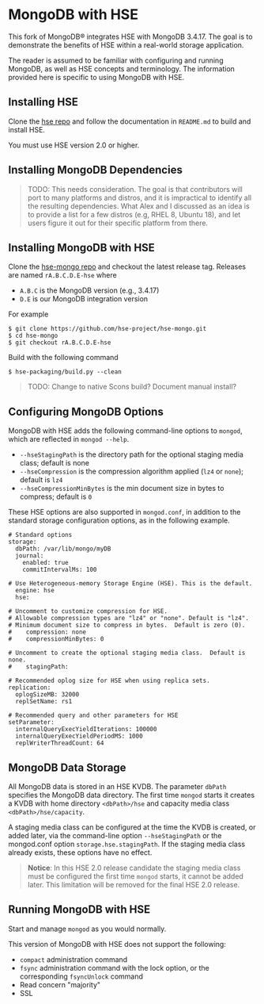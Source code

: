# MongoDB with HSE

This fork of MongoDB&reg; integrates HSE with MongoDB 3.4.17.  The goal is
to demonstrate the benefits of HSE within a real-world storage application.

The reader is assumed to be familiar with configuring and running MongoDB,
as well as HSE concepts and terminology.
The information provided here is specific to using MongoDB with HSE.


## Installing HSE

Clone the [hse repo](https://github.com/hse-project/hse)
and follow the documentation in `README.md` to build and install HSE.

You must use HSE version 2.0 or higher.


## Installing MongoDB Dependencies

> TODO: This needs consideration.  The goal is that contributors will
> port to many platforms and distros, and it is impractical to identify
> all the resulting dependencies.  What Alex and I discussed as an idea
> is to provide a list for a few distros (e.g, RHEL 8, Ubuntu 18), and let
> users figure it out for their specific platform from there.


## Installing MongoDB with HSE

Clone the [hse-mongo repo](https://github.com/hse-project/hse-mongo)
and checkout the latest release tag.  Releases are named `rA.B.C.D.E-hse` where

* `A.B.C` is the MongoDB version (e.g., 3.4.17)
* `D.E` is our MongoDB integration version

For example

    $ git clone https://github.com/hse-project/hse-mongo.git
    $ cd hse-mongo
    $ git checkout rA.B.C.D.E-hse

Build with the following command

    $ hse-packaging/build.py --clean


> TODO: Change to native Scons build?  Document manual install?


## Configuring MongoDB Options

MongoDB with HSE adds the following command-line options to `mongod`,
which are reflected in `mongod --help`.

* `--hseStagingPath` is the directory path for the optional staging media class; default is none
* `--hseCompression` is the compression algorithm applied (`lz4` or `none`); default is `lz4`
* `--hseCompressionMinBytes` is the min document size in bytes to compress; default is `0`

These HSE options are also supported in `mongod.conf`, in addition
to the standard storage configuration options, as in the following example.

    # Standard options
    storage:
      dbPath: /var/lib/mongo/myDB
      journal:
        enabled: true
        commitIntervalMs: 100

    # Use Heterogeneous-memory Storage Engine (HSE). This is the default.
      engine: hse
      hse:

    # Uncomment to customize compression for HSE.
    # Allowable compression types are "lz4" or "none". Default is "lz4".
    # Minimum document size to compress in bytes.  Default is zero (0).
    #    compression: none
    #    compressionMinBytes: 0

    # Uncomment to create the optional staging media class.  Default is none.
    #    stagingPath:

    # Recommended oplog size for HSE when using replica sets.
    replication:
      oplogSizeMB: 32000
      replSetName: rs1

    # Recommended query and other parameters for HSE
    setParameter:
      internalQueryExecYieldIterations: 100000
      internalQueryExecYieldPeriodMS: 1000
      replWriterThreadCount: 64


## MongoDB Data Storage

All MongoDB data is stored in an HSE KVDB.  The parameter `dbPath` specifies
the MongoDB data directory.  The first time `mongod` starts it creates
a KVDB with home directory `<dbPath>/hse` and capacity media class
`<dbPath>/hse/capacity`.

A staging media class can be configured at the time the KVDB is created,
or added later, via the command-line option `--hseStagingPath` or the
mongod.conf option `storage.hse.stagingPath`.  If the staging media class
already exists, these options have no effect.

> **Notice**:  In this HSE 2.0 release candidate the staging media class
> must be configured the first time `mongod` starts, it cannot be added
> later.  This limitation will be removed for the final HSE 2.0 release.


## Running MongoDB with HSE

Start and manage `mongod` as you would normally.

This version of MongoDB with HSE does not support the following:

* `compact` administration command
* `fsync` administration command with the lock option, or the
corresponding `fsyncUnlock` command
* Read concern "majority"
* SSL

